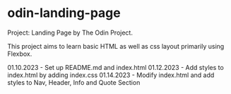# odin-landing-page
Project: Landing Page by The Odin Project.

This project aims to learn basic HTML as well as css layout primarily using Flexbox.

01.10.2023 - Set up README.md and index.html
01.12.2023 - Add styles to index.html by adding index.css
01.14.2023 - Modify index.html and add styles to Nav, Header, Info and Quote Section